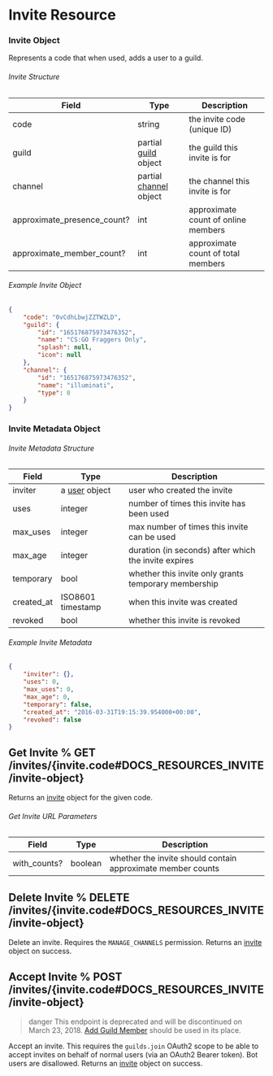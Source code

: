 # Invite Resource

### Invite Object

Represents a code that when used, adds a user to a guild.

###### Invite Structure

| Field | Type | Description |
|-------|------|-------------|
| code | string | the invite code (unique ID) |
| guild | partial [guild](#DOCS_RESOURCES_GUILD/guild-object) object | the guild this invite is for |
| channel | partial [channel](#DOCS_RESOURCES_CHANNEL/channel-object) object | the channel this invite is for |
| approximate_presence_count? | int | approximate count of online members |
| approximate_member_count? | int | approximate count of total members |

###### Example Invite Object

```json
{
	"code": "0vCdhLbwjZZTWZLD",
	"guild": {
		"id": "165176875973476352",
		"name": "CS:GO Fraggers Only",
		"splash": null,
		"icon": null
	},
	"channel": {
		"id": "165176875973476352",
		"name": "illuminati",
		"type": 0
	}
}
```

### Invite Metadata Object

###### Invite Metadata Structure

| Field | Type | Description |
|-------|------|-------------|
| inviter | a [user](#DOCS_RESOURCES_USER/user-object) object | user who created the invite |
| uses | integer | number of times this invite has been used |
| max_uses | integer | max number of times this invite can be used |
| max_age | integer | duration (in seconds) after which the invite expires |
| temporary | bool | whether this invite only grants temporary membership |
| created_at | ISO8601 timestamp | when this invite was created |
| revoked | bool | whether this invite is revoked |

###### Example Invite Metadata

```json
{
	"inviter": {},
	"uses": 0,
	"max_uses": 0,
	"max_age": 0,
	"temporary": false,
	"created_at": "2016-03-31T19:15:39.954000+00:00",
	"revoked": false
}
```

## Get Invite % GET /invites/{invite.code#DOCS_RESOURCES_INVITE/invite-object}

Returns an [invite](#DOCS_RESOURCES_INVITE/invite-object) object for the given code.

###### Get Invite URL Parameters

| Field | Type | Description |
|-----------|------|-------------|
| with_counts? | boolean | whether the invite should contain approximate member counts |

## Delete Invite % DELETE /invites/{invite.code#DOCS_RESOURCES_INVITE/invite-object}

Delete an invite. Requires the `MANAGE_CHANNELS` permission. Returns an [invite](#DOCS_RESOURCES_INVITE/invite-object) object on success.

## Accept Invite % POST /invites/{invite.code#DOCS_RESOURCES_INVITE/invite-object}

>danger
>This endpoint is deprecated and will be discontinued on March 23, 2018. [Add Guild Member](#DOCS_RESOURCES_GUILD/add-guild-member) should be used in its place.

Accept an invite. This requires the `guilds.join` OAuth2 scope to be able to accept invites on behalf of normal users (via an OAuth2 Bearer token). Bot users are disallowed. Returns an [invite](#DOCS_RESOURCES_INVITE/invite-object) object on success.
